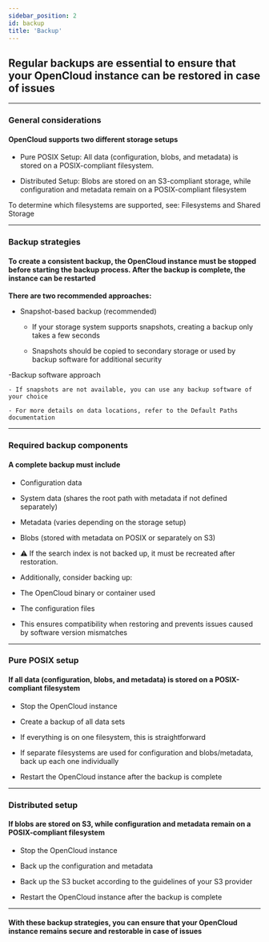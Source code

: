 ```yaml
---
sidebar_position: 2
id: backup
title: 'Backup'
---
```


## Regular backups are essential to ensure that your OpenCloud instance can be restored in case of issues

---

### General considerations

#### OpenCloud supports two different storage setups

- Pure POSIX Setup: All data (configuration, blobs, and metadata) is stored on a POSIX-compliant filesystem.

- Distributed Setup: Blobs are stored on an S3-compliant storage, while configuration and metadata remain on a
  POSIX-compliant filesystem

To determine which filesystems are supported, see: Filesystems and Shared Storage

---

### Backup strategies

#### To create a consistent backup, the OpenCloud instance must be stopped before starting the backup process. After the backup is complete, the instance can be restarted

**There are two recommended approaches:**

- Snapshot-based backup (recommended)
  - If your storage system supports snapshots, creating a backup only takes a few seconds

  - Snapshots should be copied to secondary storage or used by backup software for additional security

-Backup software approach

    - If snapshots are not available, you can use any backup software of your choice

    - For more details on data locations, refer to the Default Paths documentation

---

### Required backup components

#### A complete backup must include

- Configuration data

- System data (shares the root path with metadata if not defined separately)

- Metadata (varies depending on the storage setup)

- Blobs (stored with metadata on POSIX or separately on S3)

- ⚠️ If the search index is not backed up, it must be recreated after restoration.

- Additionally, consider backing up:

- The OpenCloud binary or container used

- The configuration files

- This ensures compatibility when restoring and prevents issues caused by software version mismatches

---

### Pure POSIX setup

#### If all data (configuration, blobs, and metadata) is stored on a POSIX-compliant filesystem

- Stop the OpenCloud instance

- Create a backup of all data sets

- If everything is on one filesystem, this is straightforward

- If separate filesystems are used for configuration and blobs/metadata, back up each one individually

- Restart the OpenCloud instance after the backup is complete

---

### Distributed setup

#### If blobs are stored on S3, while configuration and metadata remain on a POSIX-compliant filesystem

- Stop the OpenCloud instance

- Back up the configuration and metadata

- Back up the S3 bucket according to the guidelines of your S3 provider

- Restart the OpenCloud instance after the backup is complete

---

#### With these backup strategies, you can ensure that your OpenCloud instance remains secure and restorable in case of issues

